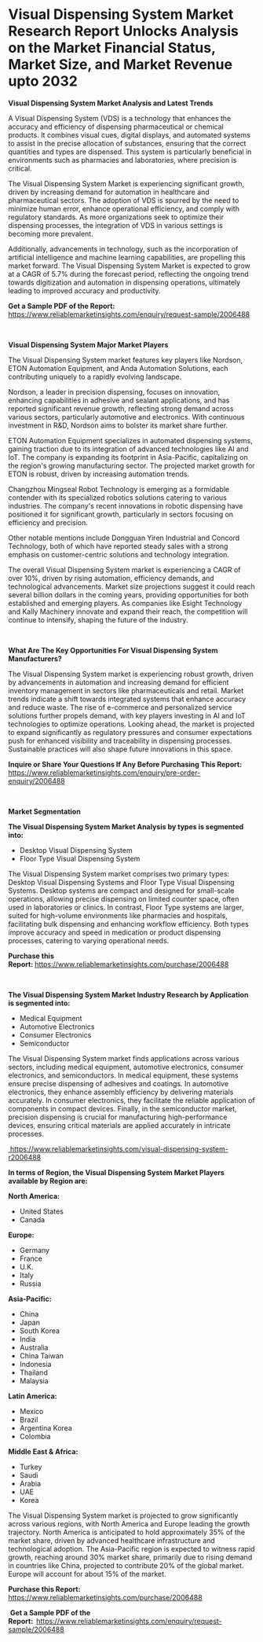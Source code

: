 <p><h1>Visual Dispensing System Market Research Report Unlocks Analysis on the Market Financial Status, Market Size, and Market Revenue upto 2032</h1></p><p><strong>Visual Dispensing System Market Analysis and Latest Trends</strong></p>
<p><p>A Visual Dispensing System (VDS) is a technology that enhances the accuracy and efficiency of dispensing pharmaceutical or chemical products. It combines visual cues, digital displays, and automated systems to assist in the precise allocation of substances, ensuring that the correct quantities and types are dispensed. This system is particularly beneficial in environments such as pharmacies and laboratories, where precision is critical.</p><p>The Visual Dispensing System Market is experiencing significant growth, driven by increasing demand for automation in healthcare and pharmaceutical sectors. The adoption of VDS is spurred by the need to minimize human error, enhance operational efficiency, and comply with regulatory standards. As more organizations seek to optimize their dispensing processes, the integration of VDS in various settings is becoming more prevalent.</p><p>Additionally, advancements in technology, such as the incorporation of artificial intelligence and machine learning capabilities, are propelling this market forward. The Visual Dispensing System Market is expected to grow at a CAGR of 5.7% during the forecast period, reflecting the ongoing trend towards digitization and automation in dispensing operations, ultimately leading to improved accuracy and productivity.</p></p>
<p><strong>Get a Sample PDF of the Report:&nbsp;</strong> <a href="https://www.reliablemarketinsights.com/enquiry/request-sample/2006488?utm_campaign=2111&utm_medium=2&utm_source=Github&utm_content=ia&utm_term=12042025&utm_id=visual-dispensing-system">https://www.reliablemarketinsights.com/enquiry/request-sample/2006488</a></p>
<p>&nbsp;</p>
<p><strong>Visual Dispensing System Major Market Players</strong></p>
<p><p>The Visual Dispensing System market features key players like Nordson, ETON Automation Equipment, and Anda Automation Solutions, each contributing uniquely to a rapidly evolving landscape. </p><p>Nordson, a leader in precision dispensing, focuses on innovation, enhancing capabilities in adhesive and sealant applications, and has reported significant revenue growth, reflecting strong demand across various sectors, particularly automotive and electronics. With continuous investment in R&D, Nordson aims to bolster its market share further.</p><p>ETON Automation Equipment specializes in automated dispensing systems, gaining traction due to its integration of advanced technologies like AI and IoT. The company is expanding its footprint in Asia-Pacific, capitalizing on the region's growing manufacturing sector. The projected market growth for ETON is robust, driven by increasing automation trends.</p><p>Changzhou Mingseal Robot Technology is emerging as a formidable contender with its specialized robotics solutions catering to various industries. The company's recent innovations in robotic dispensing have positioned it for significant growth, particularly in sectors focusing on efficiency and precision. </p><p>Other notable mentions include Dongguan Yiren Industrial and Concord Technology, both of which have reported steady sales with a strong emphasis on customer-centric solutions and technology integration. </p><p>The overall Visual Dispensing System market is experiencing a CAGR of over 10%, driven by rising automation, efficiency demands, and technological advancements. Market size projections suggest it could reach several billion dollars in the coming years, providing opportunities for both established and emerging players. As companies like Esight Technology and Kally Machinery innovate and expand their reach, the competition will continue to intensify, shaping the future of the industry.</p></p>
<p>&nbsp;</p>
<p><strong>What Are The Key Opportunities For Visual Dispensing System Manufacturers?</strong></p>
<p><p>The Visual Dispensing System market is experiencing robust growth, driven by advancements in automation and increasing demand for efficient inventory management in sectors like pharmaceuticals and retail. Market trends indicate a shift towards integrated systems that enhance accuracy and reduce waste. The rise of e-commerce and personalized service solutions further propels demand, with key players investing in AI and IoT technologies to optimize operations. Looking ahead, the market is projected to expand significantly as regulatory pressures and consumer expectations push for enhanced visibility and traceability in dispensing processes. Sustainable practices will also shape future innovations in this space.</p></p>
<p><strong>Inquire or Share Your Questions If Any Before Purchasing This Report:</strong> <a href="https://www.reliablemarketinsights.com/enquiry/pre-order-enquiry/2006488?utm_campaign=2111&utm_medium=2&utm_source=Github&utm_content=ia&utm_term=12042025&utm_id=visual-dispensing-system">https://www.reliablemarketinsights.com/enquiry/pre-order-enquiry/2006488</a></p>
<p>&nbsp;</p>
<p><strong>Market Segmentation</strong></p>
<p><strong>The Visual Dispensing System Market Analysis by types is segmented into:</strong></p>
<p><ul><li>Desktop Visual Dispensing System</li><li>Floor Type Visual Dispensing System</li></ul></p>
<p><p>The Visual Dispensing System market comprises two primary types: Desktop Visual Dispensing Systems and Floor Type Visual Dispensing Systems. Desktop systems are compact and designed for small-scale operations, allowing precise dispensing on limited counter space, often used in laboratories or clinics. In contrast, Floor Type systems are larger, suited for high-volume environments like pharmacies and hospitals, facilitating bulk dispensing and enhancing workflow efficiency. Both types improve accuracy and speed in medication or product dispensing processes, catering to varying operational needs.</p></p>
<p><strong>Purchase this Report:&nbsp;</strong><a href="https://www.reliablemarketinsights.com/purchase/2006488?utm_campaign=2111&utm_medium=2&utm_source=Github&utm_content=ia&utm_term=12042025&utm_id=visual-dispensing-system">https://www.reliablemarketinsights.com/purchase/2006488</a></p>
<p>&nbsp;</p>
<p><strong>The Visual Dispensing System Market Industry Research by Application is segmented into:</strong></p>
<p><ul><li>Medical Equipment</li><li>Automotive Electronics</li><li>Consumer Electronics</li><li>Semiconductor</li></ul></p>
<p><p>The Visual Dispensing System market finds applications across various sectors, including medical equipment, automotive electronics, consumer electronics, and semiconductors. In medical equipment, these systems ensure precise dispensing of adhesives and coatings. In automotive electronics, they enhance assembly efficiency by delivering materials accurately. In consumer electronics, they facilitate the reliable application of components in compact devices. Finally, in the semiconductor market, precision dispensing is crucial for manufacturing high-performance devices, ensuring critical materials are applied accurately in intricate processes.</p></p>
<p><a href="https://www.reliablemarketinsights.com/visual-dispensing-system-r2006488?utm_campaign=2111&utm_medium=2&utm_source=Github&utm_content=ia&utm_term=12042025&utm_id=visual-dispensing-system">&nbsp;https://www.reliablemarketinsights.com/visual-dispensing-system-r2006488</a></p>
<p><strong>In terms of Region, the Visual Dispensing System Market Players available by Region are:</strong></p>
<p>
    <p> <strong> North America: </strong>
        <ul>
            <li>United States</li>
            <li>Canada</li>
        </ul>
        </p> 
    <p> <strong> Europe: </strong>
        <ul>
            <li>Germany</li>
            <li>France</li>
            <li>U.K.</li>
            <li>Italy</li>
            <li>Russia</li>
        </ul>
        </p> 
    <p> <strong> Asia-Pacific: </strong>
        <ul>
            <li>China</li>
            <li>Japan</li>
            <li>South Korea</li>
            <li>India</li>
            <li>Australia</li>
            <li>China Taiwan</li>
            <li>Indonesia</li>
            <li>Thailand</li>
            <li>Malaysia</li>
        </ul>
        </p> 
    <p> <strong> Latin America: </strong>
        <ul>
            <li>Mexico</li>
            <li>Brazil</li>
            <li>Argentina Korea</li>
            <li>Colombia</li>
        </ul>
        </p> 
    <p> <strong> Middle East & Africa: </strong>
        <ul>
            <li>Turkey</li>
            <li>Saudi</li>
            <li>Arabia</li>
            <li>UAE</li>
            <li>Korea</li>
        </ul>
    </p>
    </p>
<p><p>The Visual Dispensing System market is projected to grow significantly across various regions, with North America and Europe leading the growth trajectory. North America is anticipated to hold approximately 35% of the market share, driven by advanced healthcare infrastructure and technological adoption. The Asia-Pacific region is expected to witness rapid growth, reaching around 30% market share, primarily due to rising demand in countries like China, projected to contribute 20% of the global market. Europe will account for about 15% of the market.</p></p>
<p><strong>Purchase this Report: </strong><a href="https://www.reliablemarketinsights.com/purchase/2006488?utm_campaign=2111&utm_medium=2&utm_source=Github&utm_content=ia&utm_term=12042025&utm_id=visual-dispensing-system">https://www.reliablemarketinsights.com/purchase/2006488</a></p>
<p>&nbsp;<strong>Get a Sample PDF of the Report:&nbsp;&nbsp;</strong><a href="https://www.reliablemarketinsights.com/enquiry/request-sample/2006488?utm_campaign=2111&utm_medium=2&utm_source=Github&utm_content=ia&utm_term=12042025&utm_id=visual-dispensing-system">https://www.reliablemarketinsights.com/enquiry/request-sample/2006488</a></p>
<p><strong></strong></p>
<p><p></p><p></p><p></p></p>